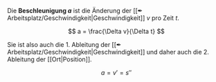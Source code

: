 Die **Beschleunigung $a$** ist die Änderung der [[✒ Arbeitsplatz/Geschwindigkeit|Geschwindigkeit]] $v$ pro Zeit $t$.

$$
a = \frac{\Delta v}{\Delta t}
$$

Sie ist also auch die 1. Ableitung der [[✒ Arbeitsplatz/Geschwindigkeit|Geschwindigkeit]] und daher auch die 2. Ableitung der [[Ort|Position]].

$$
a = v'= s''
$$